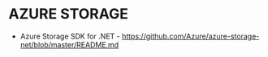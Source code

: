 # AZURE STORAGE

* Azure Storage SDK for .NET - <https://github.com/Azure/azure-storage-net/blob/master/README.md>
